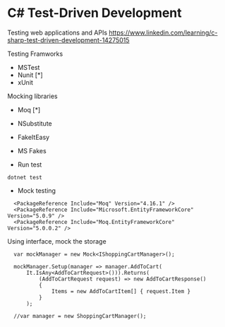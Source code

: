 # C# Test-Driven Development
Testing web applications and APIs
https://www.linkedin.com/learning/c-sharp-test-driven-development-14275015


Testing Framworks
- MSTest
- Nunit [*]
- xUnit

Mocking libraries
- Moq [*]
- NSubstitute
- FakeItEasy 
- MS Fakes


- Run test
```
dotnet test
```


- Mock testing
```
  <PackageReference Include="Moq" Version="4.16.1" />    
  <PackageReference Include="Microsoft.EntityFrameworkCore" Version="5.0.9" />
  <PackageReference Include="Moq.EntityFrameworkCore" Version="5.0.0.2" />
```
Using interface, mock the storage

```
  var mockManager = new Mock<IShoppingCartManager>();

  mockManager.Setup(manager => manager.AddToCart(
      It.IsAny<AddToCartRequest>())).Returns(
          (AddToCartRequest request) => new AddToCartResponse()
          {
              Items = new AddToCartItem[] { request.Item }
          }
      );

  //var manager = new ShoppingCartManager();
```





